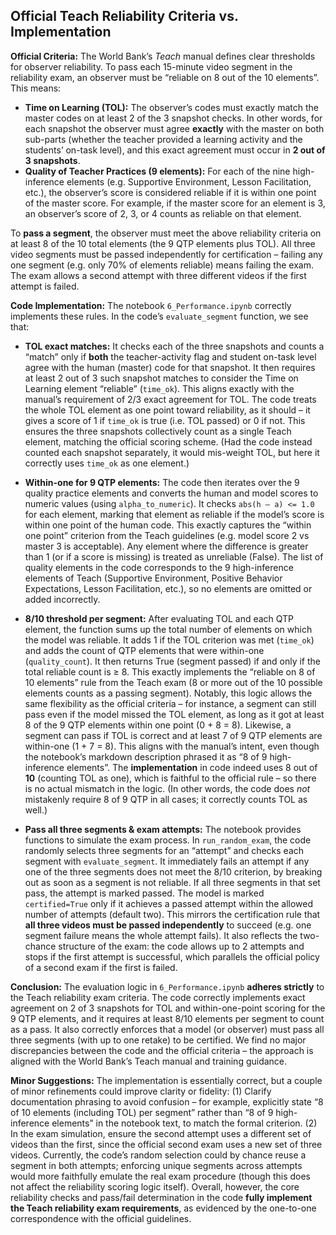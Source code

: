 ## Official Teach Reliability Criteria vs. Implementation

**Official Criteria:** The World Bank’s *Teach* manual defines clear thresholds for observer reliability. To pass each 15-minute video segment in the reliability exam, an observer must be “reliable on 8 out of the 10 elements”. This means:

* **Time on Learning (TOL):** The observer’s codes must exactly match the master codes on at least 2 of the 3 snapshot checks. In other words, for each snapshot the observer must agree **exactly** with the master on both sub-parts (whether the teacher provided a learning activity and the students’ on-task level), and this exact agreement must occur in **2 out of 3 snapshots**.
* **Quality of Teacher Practices (9 elements):** For each of the nine high-inference elements (e.g. Supportive Environment, Lesson Facilitation, etc.), the observer’s score is considered reliable if it is within one point of the master score. For example, if the master score for an element is 3, an observer’s score of 2, 3, or 4 counts as reliable on that element.

To **pass a segment**, the observer must meet the above reliability criteria on at least 8 of the 10 total elements (the 9 QTP elements plus TOL). All three video segments must be passed independently for certification – failing any one segment (e.g. only 70% of elements reliable) means failing the exam. The exam allows a second attempt with three different videos if the first attempt is failed.

**Code Implementation:** The notebook `6_Performance.ipynb` correctly implements these rules. In the code’s `evaluate_segment` function, we see that:

* **TOL exact matches:** It checks each of the three snapshots and counts a “match” only if **both** the teacher-activity flag and student on-task level agree with the human (master) code for that snapshot. It then requires at least 2 out of 3 such snapshot matches to consider the Time on Learning element “reliable” (`time_ok`). This aligns exactly with the manual’s requirement of 2/3 exact agreement for TOL. The code treats the whole TOL element as one point toward reliability, as it should – it gives a score of 1 if `time_ok` is true (i.e. TOL passed) or 0 if not. This ensures the three snapshots collectively count as a single Teach element, matching the official scoring scheme. (Had the code instead counted each snapshot separately, it would mis-weight TOL, but here it correctly uses `time_ok` as one element.)

* **Within-one for 9 QTP elements:** The code then iterates over the 9 quality practice elements and converts the human and model scores to numeric values (using `alpha_to_numeric`). It checks `abs(h – a) <= 1.0` for each element, marking that element as reliable if the model’s score is within one point of the human code. This exactly captures the “within one point” criterion from the Teach guidelines (e.g. model score 2 vs master 3 is acceptable). Any element where the difference is greater than 1 (or if a score is missing) is treated as unreliable (False). The list of quality elements in the code corresponds to the 9 high-inference elements of Teach (Supportive Environment, Positive Behavior Expectations, Lesson Facilitation, etc.), so no elements are omitted or added incorrectly.

* **8/10 threshold per segment:** After evaluating TOL and each QTP element, the function sums up the total number of elements on which the model was reliable. It adds 1 if the TOL criterion was met (`time_ok`) and adds the count of QTP elements that were within-one (`quality_count`). It then returns True (segment passed) if and only if the total reliable count is ≥ 8. This exactly implements the “reliable on 8 of 10 elements” rule from the Teach exam (8 or more out of the 10 possible elements counts as a passing segment). Notably, this logic allows the same flexibility as the official criteria – for instance, a segment can still pass even if the model missed the TOL element, as long as it got at least 8 of the 9 QTP elements within one point (0 + 8 = 8). Likewise, a segment can pass if TOL is correct and at least 7 of 9 QTP elements are within-one (1 + 7 = 8). This aligns with the manual’s intent, even though the notebook’s markdown description phrased it as “8 of 9 high-inference elements”. The **implementation** in code indeed uses 8 out of **10** (counting TOL as one), which is faithful to the official rule – so there is no actual mismatch in the logic. (In other words, the code does *not* mistakenly require 8 of 9 QTP in all cases; it correctly counts TOL as well.)

* **Pass all three segments & exam attempts:** The notebook provides functions to simulate the exam process. In `run_random_exam`, the code randomly selects three segments for an “attempt” and checks each segment with `evaluate_segment`. It immediately fails an attempt if any one of the three segments does not meet the 8/10 criterion, by breaking out as soon as a segment is not reliable. If all three segments in that set pass, the attempt is marked passed. The model is marked `certified=True` only if it achieves a passed attempt within the allowed number of attempts (default two). This mirrors the certification rule that **all three videos must be passed independently** to succeed (e.g. one segment failure means the whole attempt fails). It also reflects the two-chance structure of the exam: the code allows up to 2 attempts and stops if the first attempt is successful, which parallels the official policy of a second exam if the first is failed.

**Conclusion:** The evaluation logic in `6_Performance.ipynb` **adheres strictly** to the Teach reliability exam criteria. The code correctly implements exact agreement on 2 of 3 snapshots for TOL and within-one-point scoring for the 9 QTP elements, and it requires at least 8/10 elements per segment to count as a pass. It also correctly enforces that a model (or observer) must pass all three segments (with up to one retake) to be certified. We find no major discrepancies between the code and the official criteria – the approach is aligned with the World Bank’s Teach manual and training guidance.

**Minor Suggestions:** The implementation is essentially correct, but a couple of minor refinements could improve clarity or fidelity: (1) Clarify documentation phrasing to avoid confusion – for example, explicitly state “8 of 10 elements (including TOL) per segment” rather than “8 of 9 high-inference elements” in the notebook text, to match the formal criterion. (2) In the exam simulation, ensure the second attempt uses a different set of videos than the first, since the official second exam uses a new set of three videos. Currently, the code’s random selection could by chance reuse a segment in both attempts; enforcing unique segments across attempts would more faithfully emulate the real exam procedure (though this does not affect the reliability scoring logic itself). Overall, however, the core reliability checks and pass/fail determination in the code **fully implement the Teach reliability exam requirements**, as evidenced by the one-to-one correspondence with the official guidelines.
